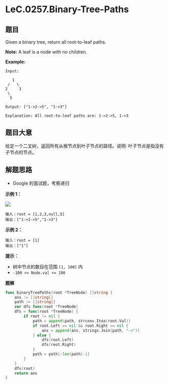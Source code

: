 # LeC.0257.Binary-Tree-Paths

## 题目

Given a binary tree, return all root-to-leaf paths.

**Note:** A leaf is a node with no children.

**Example:**

    Input:
    
       1
     /   \
    2     3
     \
      5
    
    Output: ["1->2->5", "1->3"]
    
    Explanation: All root-to-leaf paths are: 1->2->5, 1->3

## 题目大意

给定一个二叉树，返回所有从根节点到叶子节点的路径。说明: 叶子节点是指没有子节点的节点。

## 解题思路

- Google 的面试题，考察递归

**示例 1：**

![](https://assets.leetcode.com/uploads/2021/03/12/paths-tree.jpg)

```
输入：root = [1,2,3,null,5]
输出：["1->2->5","1->3"]
```

**示例 2：**

```
输入：root = [1]
输出：["1"]
```

**提示：**

- 树中节点的数目在范围 `[1, 100]` 内
- `-100 <= Node.val <= 100`

**题解**

```go
func binaryTreePaths(root *TreeNode) []string {
    ans := []string{}
    path := []string{}
    var dfs func(root *TreeNode)
    dfs = func(root *TreeNode) {
        if root != nil {
            path = append(path, strconv.Itoa(root.Val))
            if root.Left == nil && root.Right == nil {
                ans = append(ans, strings.Join(path, "->"))
            } else {
                dfs(root.Left)
                dfs(root.Right)
            }
            path = path[:len(path)-1]
        }
    }
    dfs(root)
    return ans
}
```
